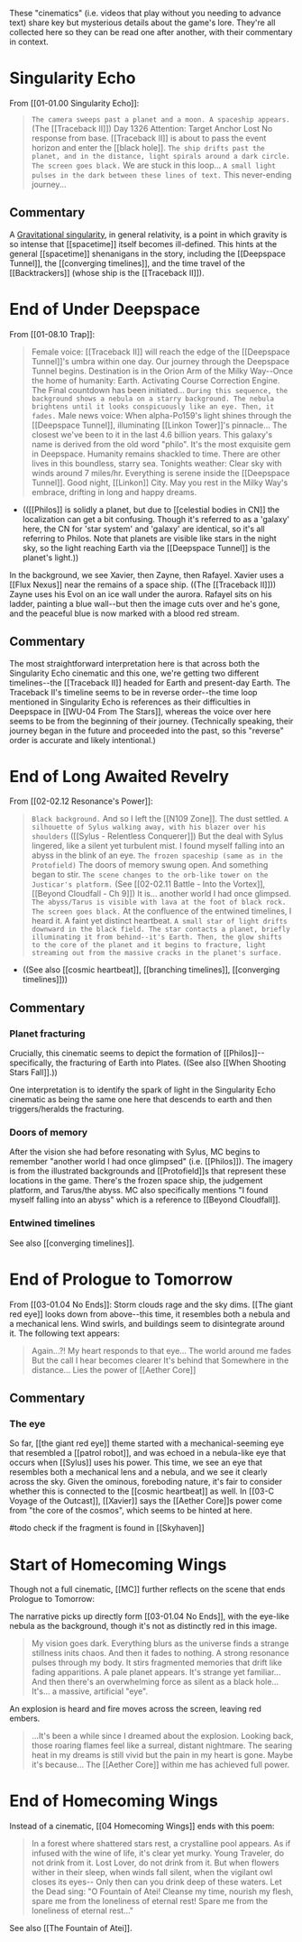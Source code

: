 These "cinematics" (i.e. videos that play without you needing to advance text) share key but mysterious details about the game's lore. They're all collected here so they can be read one after another, with their commentary in context.

# Singularity Echo
From [[01-01.00 Singularity Echo]]:
> `The camera sweeps past a planet and a moon. A spaceship appears.` (The [[Traceback II]])
> Day 1326 
> Attention: Target Anchor Lost
> No response from base.
> [[Traceback II]] is about to pass the event horizon and enter the [[black hole]].
> `The ship drifts past the planet, and in the distance, light spirals around a dark circle. The screen goes black.`
> We are stuck in this loop... 
> `A small light pulses in the dark between these lines of text.`
> This never-ending journey...

## Commentary
A [Gravitational singularity](https://en.wikipedia.org/wiki/Gravitational_singularity), in general relativity, is a point in which gravity is so intense that [[spacetime]] itself becomes ill-defined. This hints at the general [[spacetime]] shenanigans in the story, including the [[Deepspace Tunnel]], the [[converging timelines]], and the time travel of the [[Backtrackers]] (whose ship is the [[Traceback II]]).


# End of Under Deepspace
From [[01-08.10 Trap]]:
> Female voice: [[Traceback II]] will reach the edge of the [[Deepspace Tunnel]]'s umbra within one day. Our journey through the Deepspace Tunnel begins. Destination is in the Orion Arm of the Milky Way--Once the home of humanity: Earth. Activating Course Correction Engine. The Final countdown has been initiated...
> `During this sequence, the background shows a nebula on a starry background. The nebula brightens until it looks conspicuously like an eye. Then, it fades.`
> Male news voice: When alpha-Po159's light shines through the [[Deepspace Tunnel]], illuminating [[Linkon Tower]]'s pinnacle... The closest we've been to it in the last 4.6 billion years. This galaxy's name is derived from the old word "philo". It's the most exquisite gem in Deepspace. Humanity remains shackled to time. There are other lives in this boundless, starry sea. Tonights weather: Clear sky with winds around 7 miles/hr. Everything is serene inside the [[Deepspace Tunnel]]. Good night, [[Linkon]] City. May you rest in the Milky Way's embrace, drifting in long and happy dreams.
* (([[Philos]] is solidly a planet, but due to [[celestial bodies in CN]] the localization can get a bit confusing. Though it's referred to as a 'galaxy' here, the CN for 'star system' and 'galaxy' are identical, so it's all referring to Philos. Note that planets are visible like stars in the night sky, so the light reaching Earth via the [[Deepspace Tunnel]] is the planet's light.))

In the background, we see Xavier, then Zayne, then Rafayel.
Xavier uses a [[Flux Nexus]] near the remains of a space ship. ((The [[Traceback II]]))
Zayne uses his Evol on an ice wall under the aurora.
Rafayel sits on his ladder, painting a blue wall--but then the image cuts over and he's gone, and the peaceful blue is now marked with a blood red stream.

## Commentary
The most straightforward interpretation here is that across both the Singularity Echo cinematic and this one, we're getting two different timelines--the [[Traceback II]] headed for Earth and present-day Earth. The Traceback II's timeline seems to be in reverse order--the time loop mentioned in Singularity Echo is references as their difficulties in Deepspace in [[WU-04 From The Stars]], whereas the voice over here seems to be from the beginning of their journey. (Technically speaking, their journey began in the future and proceeded into the past, so this "reverse" order is accurate and likely intentional.)

# End of Long Awaited Revelry
From [[02-02.12 Resonance's Power]]:

> `Black background.`
> And so I left the [[N109 Zone]]. 
> The dust settled.
> `A silhouette of Sylus walking away, with his blazer over his shoulders` ([[Sylus - Relentless Conquerer]])
> But the deal with Sylus lingered, 
> like a silent yet turbulent mist.
> I found myself falling into an abyss
> in the blink of an eye.
> `The frozen spaceship (same as in the Protofield)`
> The doors of memory swung open.
> And something began to stir.
> `The scene changes to the orb-like tower on the Justicar's platform.` (See [[02-02.11 Battle - Into the Vortex]], [[Beyond Cloudfall - Ch 9]])
> It is...
> another world I had once glimpsed.
> `The abyss/Tarus is visible with lava at the foot of black rock.`
> `The screen goes black.`
> At the confluence of the entwined timelines,
> I heard it.
> A faint yet distinct heartbeat.
> `A small star of light drifts downward in the black field. The star contacts a planet, briefly illuminating it from behind--it's Earth. Then, the glow shifts to the core of the planet and it begins to fracture, light streaming out from the massive cracks in the planet's surface.`
* ((See also [[cosmic heartbeat]], [[branching timelines]], [[converging timelines]]))

## Commentary

### Planet fracturing
Crucially, this cinematic seems to depict the formation of [[Philos]]--specifically, the fracturing of Earth into Plates. ((See also [[When Shooting Stars Fall]].))

One interpretation is to identify the spark of light in the Singularity Echo cinematic as being the same one here that descends to earth and then triggers/heralds the fracturing.

### Doors of memory
After the vision she had before resonating with Sylus, MC begins to remember "another world I had once glimpsed" (i.e. [[Philos]]). The imagery is from the illustrated backgrounds and [[Protofield]]s that represent these locations in the game. There's the frozen space ship, the judgement platform, and Tarus/the abyss. MC also specifically mentions "I found myself falling into an abyss" which is a reference to [[Beyond Cloudfall]].

### Entwined timelines
See also [[converging timelines]].

# End of Prologue to Tomorrow
From [[03-01.04 No Ends]]:
Storm clouds rage and the sky dims. [[The giant red eye]] looks down from above--this time, it resembles both a nebula and a mechanical lens. Wind swirls, and buildings seem to disintegrate around it. The following text appears:
> Again...?!
> My heart responds to that eye...
> The world around me fades
> But the call I hear becomes clearer
> It's behind that
> Somewhere in the distance...
> Lies the power of [[Aether Core]]

## Commentary

### The eye
So far, [[the giant red eye]] theme started with a mechanical-seeming eye that resembled a [[patrol robot]], and was echoed in a nebula-like eye that occurs when [[Sylus]] uses his power. This time, we see an eye that resembles both a mechanical lens and a nebula, and we see it clearly across the sky. Given the ominous, foreboding nature, it's fair to consider whether this is connected to the [[cosmic heartbeat]] as well. In [[03-C Voyage of the Outcast]], [[Xavier]] says the [[Aether Core]]s power come from "the core of the cosmos", which seems to be hinted at here.

#todo check if the fragment is found in [[Skyhaven]]

# Start of Homecoming Wings
Though not a full cinematic, [[MC]] further reflects on the scene that ends Prologue to Tomorrow:

The narrative picks up directly form [[03-01.04 No Ends]], with the eye-like nebula as the background, though it's not as distinctly red in this image.

> My vision goes dark. Everything blurs as the universe finds a strange stillness inits chaos. And then it fades to nothing.
> A strong resonance pulses through my body. It stirs fragmented memories that drift like fading apparitions.
> A pale planet appears. It's strange yet familiar...
> And then there's an overwhelming force as silent as a black hole...
> It's... a massive, artificial "eye".

An explosion is heard and fire moves across the screen, leaving red embers.
> ...It's been a while since I dreamed about the explosion.
> Looking back, those roaring flames feel like a surreal, distant nightmare.
> The searing heat in my dreams is still vivid but the pain in my heart is gone. Maybe it's because...
> The [[Aether Core]] within me has achieved full power.

# End of Homecoming Wings
Instead of a cinematic, [[04 Homecoming Wings]] ends with this poem:
> In a forest where shattered stars rest, a crystalline pool appears.
> As if infused with the wine of life, it's clear yet murky.
> Young Traveler, do not drink from it.
> Lost Lover, do not drink from it.
> But when flowers wither in their sleep, when winds fall silent, when the vigilant owl closes its eyes--
> Only then can you drink deep of these waters.
> Let the Dead sing:
> "O Fountain of Atei! Cleanse my time, nourish my flesh, spare me from the loneliness of eternal rest!
> Spare me from the loneliness of eternal rest..."

See also [[The Fountain of Atei]].